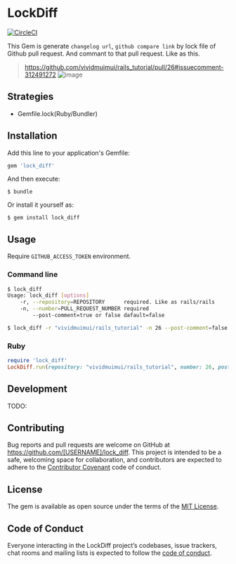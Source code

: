 # LockDiff

[![CircleCI](https://circleci.com/gh/vividmuimui/lock_diff.svg?style=svg)](https://circleci.com/gh/vividmuimui/lock_diff)

This Gem is generate `changelog url`, `github compare link` by lock file of Github pull request. And commant to that pull request.
Like as this.

> https://github.com/vividmuimui/rails_tutorial/pull/26#issuecomment-312491272
> ![image](https://user-images.githubusercontent.com/1803598/27770131-21db6112-5f74-11e7-80ed-28e5793beffc.png)

## Strategies

- Gemfile.lock(Ruby/Bundler)

## Installation

Add this line to your application's Gemfile:

```ruby
gem 'lock_diff'
```

And then execute:

    $ bundle

Or install it yourself as:

    $ gem install lock_diff

## Usage

Require `GITHUB_ACCESS_TOKEN` environment.

### Command line

```sh
$ lock_diff
Usage: lock_diff [options]
    -r, --repository=REPOSITORY      required. Like as rails/rails
    -n, --number=PULL_REQUEST_NUMBER required
        --post-comment=true or false dafault=false
```

```sh
$ lock_diff -r "vividmuimui/rails_tutorial" -n 26 --post-comment=false
```

### Ruby

```ruby
require 'lock_diff'
LockDiff.run(repository: "vividmuimui/rails_tutorial", number: 26, post_comment: false)
```

## Development

TODO:

## Contributing

Bug reports and pull requests are welcome on GitHub at https://github.com/[USERNAME]/lock_diff. This project is intended to be a safe, welcoming space for collaboration, and contributors are expected to adhere to the [Contributor Covenant](http://contributor-covenant.org) code of conduct.

## License

The gem is available as open source under the terms of the [MIT License](http://opensource.org/licenses/MIT).

## Code of Conduct

Everyone interacting in the LockDiff project’s codebases, issue trackers, chat rooms and mailing lists is expected to follow the [code of conduct](https://github.com/[USERNAME]/lock_diff/blob/master/CODE_OF_CONDUCT.md).
